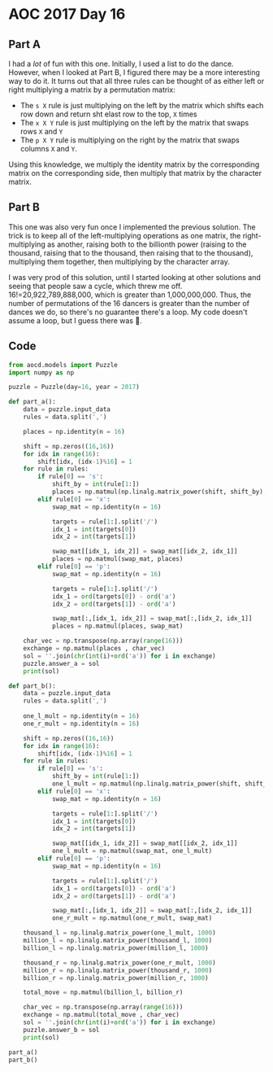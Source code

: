 # AOC 2017 Day 16

## Part A

I had a *lot* of fun with this one. Initially, I used a list to do the dance. However, when I looked at Part B, I figured there may be a more interesting way to do it. It turns out that all three rules can be thought of as either left or right multiplying a matrix by a permutation matrix:
- The `s X` rule is just multiplying on the left by the matrix which shifts each row down and return sht elast row to the top, `X` times
- The `x X Y` rule is just multiplying on the left by the matrix that swaps rows `X` and `Y`
- The `p X Y` rule is multiplying on the right by the matrix that swaps columns `X` and `Y`. 

Using this knowledge, we multiply the identity matrix by the corresponding matrix on the corresponding side, then multiply that matrix by the character matrix. 

## Part B

This one was also very fun once I implemented the previous solution. The trick is to keep all of the left-multiplying operations as one matrix, the right-multiplying as another, raising both to the billionth power (raising to the thousand, raising that to the thousand, then raising that to the thousand), multiplying them together, then multiplying by the character array.

I was very prod of this solution, until I started looking at other solutions and seeing that people saw a cycle, which threw me off. 16!=20,922,789,888,000, which is greater than 1,000,000,000. Thus, the number of permutations of the 16 dancers is greater than the number of dances we do, so there's no guarantee there's a loop. My code doesn't assume a loop, but I guess there was :shrug:. 

## Code

```python
from aocd.models import Puzzle
import numpy as np

puzzle = Puzzle(day=16, year = 2017)

def part_a():
    data = puzzle.input_data
    rules = data.split(',')

    places = np.identity(n = 16)

    shift = np.zeros((16,16))
    for idx in range(16):
        shift[idx, (idx-1)%16] = 1
    for rule in rules:
        if rule[0] == 's':
            shift_by = int(rule[1:])
            places = np.matmul(np.linalg.matrix_power(shift, shift_by), places)
        elif rule[0] == 'x':
            swap_mat = np.identity(n = 16)

            targets = rule[1:].split('/')
            idx_1 = int(targets[0])
            idx_2 = int(targets[1])

            swap_mat[[idx_1, idx_2]] = swap_mat[[idx_2, idx_1]]
            places = np.matmul(swap_mat, places)
        elif rule[0] == 'p':
            swap_mat = np.identity(n = 16)

            targets = rule[1:].split('/')
            idx_1 = ord(targets[0]) - ord('a')
            idx_2 = ord(targets[1]) - ord('a')

            swap_mat[:,[idx_1, idx_2]] = swap_mat[:,[idx_2, idx_1]]
            places = np.matmul(places, swap_mat)

    char_vec = np.transpose(np.array(range(16)))
    exchange = np.matmul(places , char_vec)
    sol = ''.join(chr(int(i)+ord('a')) for i in exchange)
    puzzle.answer_a = sol
    print(sol)

def part_b():
    data = puzzle.input_data
    rules = data.split(',')
    
    one_l_mult = np.identity(n = 16)
    one_r_mult = np.identity(n = 16)

    shift = np.zeros((16,16))
    for idx in range(16):
        shift[idx, (idx-1)%16] = 1
    for rule in rules:
        if rule[0] == 's':
            shift_by = int(rule[1:])
            one_l_mult = np.matmul(np.linalg.matrix_power(shift, shift_by), one_l_mult)
        elif rule[0] == 'x':
            swap_mat = np.identity(n = 16)

            targets = rule[1:].split('/')
            idx_1 = int(targets[0])
            idx_2 = int(targets[1])

            swap_mat[[idx_1, idx_2]] = swap_mat[[idx_2, idx_1]]
            one_l_mult = np.matmul(swap_mat, one_l_mult)
        elif rule[0] == 'p':
            swap_mat = np.identity(n = 16)

            targets = rule[1:].split('/')
            idx_1 = ord(targets[0]) - ord('a')
            idx_2 = ord(targets[1]) - ord('a')

            swap_mat[:,[idx_1, idx_2]] = swap_mat[:,[idx_2, idx_1]]
            one_r_mult = np.matmul(one_r_mult, swap_mat)

    thousand_l = np.linalg.matrix_power(one_l_mult, 1000)
    million_l = np.linalg.matrix_power(thousand_l, 1000)
    billion_l = np.linalg.matrix_power(million_l, 1000)

    thousand_r = np.linalg.matrix_power(one_r_mult, 1000)
    million_r = np.linalg.matrix_power(thousand_r, 1000)
    billion_r = np.linalg.matrix_power(million_r, 1000)

    total_move = np.matmul(billion_l, billion_r)

    char_vec = np.transpose(np.array(range(16)))
    exchange = np.matmul(total_move , char_vec)
    sol = ''.join(chr(int(i)+ord('a')) for i in exchange)
    puzzle.answer_b = sol
    print(sol)

part_a()
part_b()
```